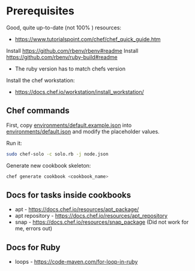 # Prerequisites

Good, quite up-to-date (not 100% ) resources:
* https://www.tutorialspoint.com/chef/chef_quick_guide.htm

Install https://github.com/rbenv/rbenv#readme
Install https://github.com/rbenv/ruby-build#readme
* The ruby version has to match chefs version

Install the chef workstation:
* https://docs.chef.io/workstation/install_workstation/

## Chef commands

First, copy [environments/default.example.json](environments/default.example.json) into [environments/default.json](environments/default.json) and modify the placeholder values.

Run it:
```bash
sudo chef-solo -c solo.rb -j node.json
```

Generate new cookbook skeleton:
```bash
chef generate cookbook <cookbook_name>
```

## Docs for tasks inside cookbooks

* apt - https://docs.chef.io/resources/apt_package/
* apt repository - https://docs.chef.io/resources/apt_repository
* snap - https://docs.chef.io/resources/snap_package (Did not work for me, errors out)


## Docs for Ruby

* loops - https://code-maven.com/for-loop-in-ruby
